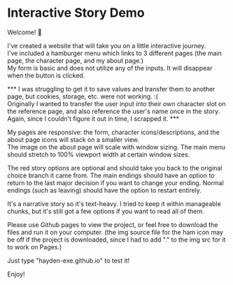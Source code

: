 # Interactive Story Demo

Welcome! :tada:

I've created a website that will take you on a little interactive journey.<br>
I've included a hamburger menu which links to 3 different pages (the main page, the character page, and my about page.)<br>
My form is basic and does not utilize any of the inputs. It will disappear when the button is clicked.

*** I was struggling to get it to save values and transfer them to another page, but cookies, storage, etc. were not working. :( <br>
Originally I wanted to transfer the user input into their own character slot on the reference page, and also reference the user's name once in the story. Again, since I couldn't figure it out in time, I scrapped it. ***<br>

My pages are responsive: the form, character icons/descriptions, and the about page icons will stack on a smaller view.<br>
The image on the about page will scale with window sizing.
The main menu should stretch to 100% viewport width at certain window sizes.

The red story options are optional and should take you back to the original choice branch it came from.
The main endings should have an option to return to the last major decision if you want to change your ending.
Normal endings (such as leaving) should have the option to restart entirely.

It's a narrative story so it's text-heavy. I tried to keep it within manageable chunks, but it's still got a few options if you want to read all of them.

Please use Github pages to view the project, or feel free to download the files and run it on your computer. 
(the img source file for the ham icon may be off if the project is downloaded, since I had to add "." to the img src for it to work on Pages.)

Just type "hayden-exe.github.io" to test it!

Enjoy!

